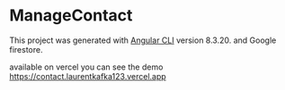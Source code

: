 # ManageContact

This project was generated with [Angular CLI](https://github.com/angular/angular-cli) version 8.3.20.
and Google firestore.

available on vercel you can see the demo
https://contact.laurentkafka123.vercel.app


